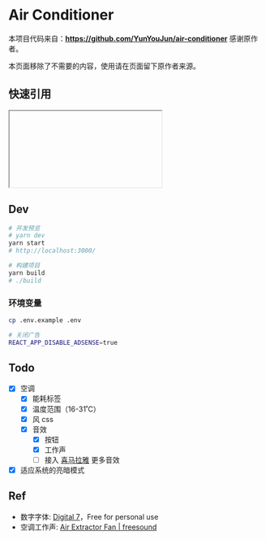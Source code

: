 # Air Conditioner
本项目代码来自：**https://github.com/YunYouJun/air-conditioner** 感谢原作者。
  
本页面移除了不需要的内容，使用请在页面留下原作者来源。  

## 快速引用

<iframe id="kongtiao" src=""></iframe>

## Dev

```bash
# 开发预览
# yarn dev
yarn start
# http://localhost:3000/

# 构建项目
yarn build
# ./build
```

### 环境变量

```bash
cp .env.example .env
```

```bash
# 关闭广告
REACT_APP_DISABLE_ADSENSE=true
```

## Todo

- [x] 空调
  - [x] 能耗标签
  - [x] 温度范围（16-31˚C）
  - [x] 风 css
  - [x] 音效
    - [x] 按钮
    - [x] 工作声
    - [ ] 接入 [喜马拉雅](https://m.ximalaya.com/sleepaudio/6?mixedTrackIds=331526646&utm_source=smxkt) 更多音效
- [x] 适应系统的亮暗模式

## Ref

- 数字字体: [Digital 7](https://www.dafont.com/digital-7.font)，Free for personal use
- 空调工作声: [Air Extractor Fan | freesound](https://freesound.org/people/InspectorJ/sounds/403664/)

